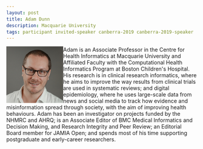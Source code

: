 ```yaml
---
layout: post
title: Adam Dunn
description: Macquarie University
tags: participant invited-speaker canberra-2019 canberra-2019-speaker
---
```

<img align="left" width="150" height="150" src="/assets/people/Dunn_Adam.jpg" alt="Adam Dunn"/>Adam is an Associate Professor in the Centre for Health Informatics at Macquarie University and Affiliated Faculty with the Computational Health Informatics Program at Boston Children's Hospital. His research is in clinical research informatics, where he aims to improve the way results from clinical trials are used in systematic reviews; and digital epidemiology, where he uses large-scale data from news and social media to track how evidence and misinformation spread through society, with the aim of improving health behaviours. Adam has been an investigator on projects funded by the NHMRC and AHRQ; is an Associate Editor of BMC Medical Informatics and Decision Making, and Research Integrity and Peer Review; an Editorial Board member for JAMIA Open; and spends most of his time supporting postgraduate and early-career researchers.  

<a href="https://www.adamgdunn.net" title="Homepage" target="_blank" rel="noopener">
  <i class="fa fa-home fa-2x" style="color:#4FB3A9"></i>
</a>&nbsp;
<a href="https://twitter.com/adamgdunn" title="Twitter" target="_blank"
rel="noopener">
  <i class="fa fa-twitter fa-2x" style="color:#4FB3A9"></i>
</a>&nbsp;
<a href="https://github.com/adamgdunn" title="GitHub" target="_blank" rel="noopener">
  <i class="fa fa-github fa-2x" style="color:#4FB3A9"></i>
</a>